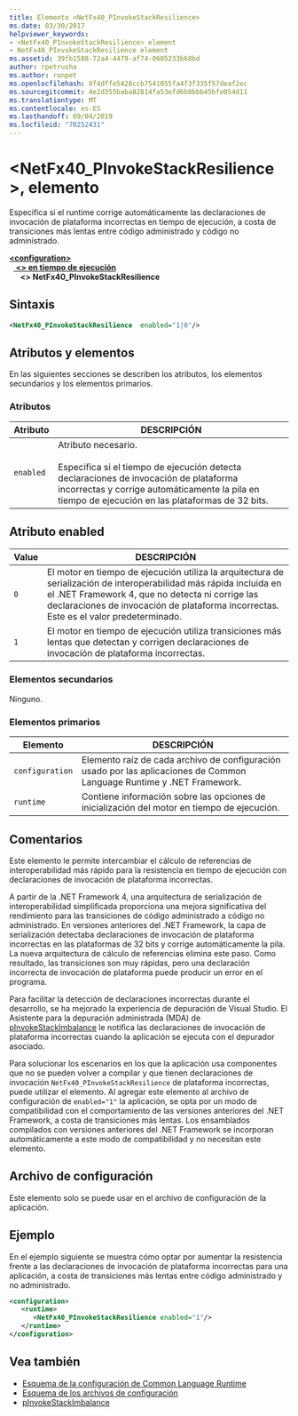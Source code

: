 ```yaml
---
title: Elemento <NetFx40_PInvokeStackResilience>
ms.date: 03/30/2017
helpviewer_keywords:
- <NetFx40_PInvokeStackResilience> element
- NetFx40_PInvokeStackResilience element
ms.assetid: 39fb1588-72a4-4479-af74-0605233b68bd
author: rpetrusha
ms.author: ronpet
ms.openlocfilehash: 8f4dffe5428ccb7541055fa4f3f335f57deaf2ec
ms.sourcegitcommit: 4e2d355baba82814fa53efd6b8bbb45bfe054d11
ms.translationtype: MT
ms.contentlocale: es-ES
ms.lasthandoff: 09/04/2019
ms.locfileid: "70252431"
---
```

# <a name="netfx40_pinvokestackresilience-element"></a>\<NetFx40_PInvokeStackResilience >, elemento

Especifica si el runtime corrige automáticamente las declaraciones de invocación de plataforma incorrectas en tiempo de ejecución, a costa de transiciones más lentas entre código administrado y código no administrado.

[ **\<configuration>** ](../configuration-element.md)\
&nbsp;&nbsp;[ **\<> en tiempo de ejecución**](runtime-element.md)\
&nbsp;&nbsp;&nbsp;&nbsp; **\<> NetFx40_PInvokeStackResilience**  

## <a name="syntax"></a>Sintaxis

```xml
<NetFx40_PInvokeStackResilience  enabled="1|0"/>
```

## <a name="attributes-and-elements"></a>Atributos y elementos

En las siguientes secciones se describen los atributos, los elementos secundarios y los elementos primarios.

### <a name="attributes"></a>Atributos

|Atributo|DESCRIPCIÓN|
|---------------|-----------------|
|`enabled`|Atributo necesario.<br /><br /> Especifica si el tiempo de ejecución detecta declaraciones de invocación de plataforma incorrectas y corrige automáticamente la pila en tiempo de ejecución en las plataformas de 32 bits.|

## <a name="enabled-attribute"></a>Atributo enabled

|Value|DESCRIPCIÓN|
|-----------|-----------------|
|`0`|El motor en tiempo de ejecución utiliza la arquitectura de serialización de interoperabilidad más rápida incluida en el .NET Framework 4, que no detecta ni corrige las declaraciones de invocación de plataforma incorrectas. Este es el valor predeterminado.|
|`1`|El motor en tiempo de ejecución utiliza transiciones más lentas que detectan y corrigen declaraciones de invocación de plataforma incorrectas.|

### <a name="child-elements"></a>Elementos secundarios

Ninguno.

### <a name="parent-elements"></a>Elementos primarios

|Elemento|DESCRIPCIÓN|
|-------------|-----------------|
|`configuration`|Elemento raíz de cada archivo de configuración usado por las aplicaciones de Common Language Runtime y .NET Framework.|
|`runtime`|Contiene información sobre las opciones de inicialización del motor en tiempo de ejecución.|

## <a name="remarks"></a>Comentarios

Este elemento le permite intercambiar el cálculo de referencias de interoperabilidad más rápido para la resistencia en tiempo de ejecución con declaraciones de invocación de plataforma incorrectas.

A partir de la .NET Framework 4, una arquitectura de serialización de interoperabilidad simplificada proporciona una mejora significativa del rendimiento para las transiciones de código administrado a código no administrado. En versiones anteriores del .NET Framework, la capa de serialización detectaba declaraciones de invocación de plataforma incorrectas en las plataformas de 32 bits y corrige automáticamente la pila. La nueva arquitectura de cálculo de referencias elimina este paso. Como resultado, las transiciones son muy rápidas, pero una declaración incorrecta de invocación de plataforma puede producir un error en el programa.

Para facilitar la detección de declaraciones incorrectas durante el desarrollo, se ha mejorado la experiencia de depuración de Visual Studio. El Asistente para la depuración administrada (MDA) de [pInvokeStackImbalance](../../../debug-trace-profile/pinvokestackimbalance-mda.md) le notifica las declaraciones de invocación de plataforma incorrectas cuando la aplicación se ejecuta con el depurador asociado.

Para solucionar los escenarios en los que la aplicación usa componentes que no se pueden volver a compilar y que tienen declaraciones de invocación `NetFx40_PInvokeStackResilience` de plataforma incorrectas, puede utilizar el elemento. Al agregar este elemento al archivo de configuración de `enabled="1"` la aplicación, se opta por un modo de compatibilidad con el comportamiento de las versiones anteriores del .NET Framework, a costa de transiciones más lentas. Los ensamblados compilados con versiones anteriores del .NET Framework se incorporan automáticamente a este modo de compatibilidad y no necesitan este elemento.

## <a name="configuration-file"></a>Archivo de configuración

Este elemento solo se puede usar en el archivo de configuración de la aplicación.

## <a name="example"></a>Ejemplo

En el ejemplo siguiente se muestra cómo optar por aumentar la resistencia frente a las declaraciones de invocación de plataforma incorrectas para una aplicación, a costa de transiciones más lentas entre código administrado y no administrado.

```xml
<configuration>
   <runtime>
      <NetFx40_PInvokeStackResilience enabled="1"/>
   </runtime>
</configuration>
```

## <a name="see-also"></a>Vea también

- [Esquema de la configuración de Common Language Runtime](index.md)
- [Esquema de los archivos de configuración](../index.md)
- [pInvokeStackImbalance](../../../debug-trace-profile/pinvokestackimbalance-mda.md)
